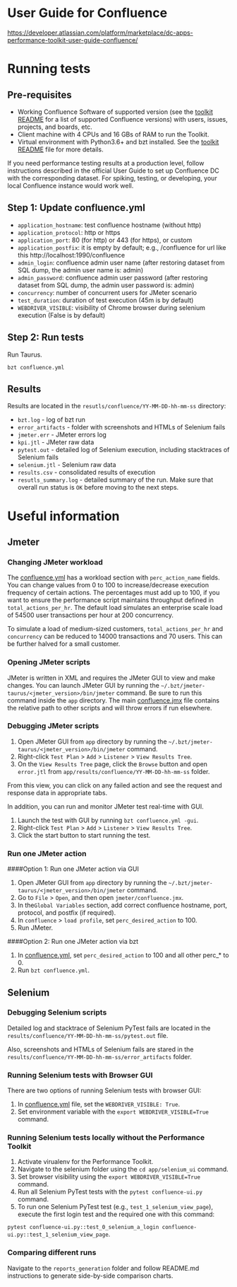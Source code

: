 # User Guide for Confluence
https://developer.atlassian.com/platform/marketplace/dc-apps-performance-toolkit-user-guide-confluence/

# Running tests
## Pre-requisites
* Working Confluence Software of supported version (see the [toolkit README](../../README.md) for a list of supported Confluence versions) with users, issues, projects, and boards, etc.
* Client machine with 4 CPUs and 16 GBs of RAM to run the Toolkit.
* Virtual environment with Python3.6+ and bzt installed. See the [toolkit README](../../README.md) file for more details.

If you need performance testing results at a production level, follow instructions described 
in the official User Guide to set up Confluence DC with the corresponding dataset.
For spiking, testing, or developing, your local Confluence instance would work well.

## Step 1: Update confluence.yml
* `application_hostname`: test confluence hostname (without http)
* `application_protocol`: http or https
* `application_port`: 80 (for http) or 443 (for https), or custom
* `application_postfix`: it is empty by default; e.g., /confluence for url like this http://localhost:1990/confluence
* `admin_login`: confluence admin user name (after restoring dataset from SQL dump, the admin user name is: admin)
* `admin_password`: confluence admin user password (after restoring dataset from SQL dump, the admin user password is: admin) 
* `concurrency`: number of concurrent users for JMeter scenario
* `test_duration`: duration of test execution (45m is by default)
* `WEBDRIVER_VISIBLE`: visibility of Chrome browser during selenium execution (False is by default)

## Step 2: Run tests
Run Taurus.
```
bzt confluence.yml
```

## Results
Results are located in the `resutls/confluence/YY-MM-DD-hh-mm-ss` directory:
* `bzt.log` - log of bzt run
* `error_artifacts` - folder with screenshots and HTMLs of Selenium fails
* `jmeter.err` - JMeter errors log
* `kpi.jtl` - JMeter raw data
* `pytest.out` - detailed log of Selenium execution, including stacktraces of Selenium fails
* `selenium.jtl` - Selenium raw data
* `results.csv` - consolidated results of execution
* `resutls_summary.log` - detailed summary of the run. Make sure that overall run status is `OK` before moving to the 
next steps.


# Useful information

## Jmeter
### Changing JMeter workload
The [confluence.yml](../../app/confluence.yml) has a workload section with `perc_action_name` fields. You can change values from 0 to 100 to increase/decrease execution frequency of certain actions. 
The percentages must add up to 100, if you want to ensure the performance script maintains 
throughput defined in `total_actions_per_hr`. The default load simulates an enterprise scale load of 54500 user transactions per hour at 200 concurrency.

To simulate a load of medium-sized customers, `total_actions_per_hr` and `concurrency` can be reduced to 14000 transactions and 70 users. This can be further halved for a small customer.

### Opening JMeter scripts
JMeter is written in XML and requires the JMeter GUI to view and make changes. You can launch JMeter GUI by running the `~/.bzt/jmeter-taurus/<jmeter_version>/bin/jmeter` command. 
Be sure to run this command inside the `app` directory. The main [confluence.jmx](../../app/jmeter/confluence.jmx) file contains the relative path to other scripts and will throw errors if run elsewhere. 

### Debugging JMeter scripts
1. Open JMeter GUI from `app` directory by running the `~/.bzt/jmeter-taurus/<jmeter_version>/bin/jmeter` command. 
2. Right-click `Test Plan` > `Add` > `Listener` > `View Results Tree`. 
3. On the `View Results Tree` page, click the `Browse` button and open `error.jtl` from `app/results/confluence/YY-MM-DD-hh-mm-ss` folder.

From this view, you can click on any failed action and see the request and response data in appropriate tabs.

In addition, you can run and monitor JMeter test real-time with GUI.
1. Launch the test with GUI by running `bzt confluence.yml -gui`.
2. Right-click `Test Plan` > `Add` > `Listener` > `View Results Tree`. 
3. Click the start button to start running the test.

### Run one JMeter action
####Option 1: Run one JMeter action via GUI
1. Open JMeter GUI from `app` directory by running the `~/.bzt/jmeter-taurus/<jmeter_version>/bin/jmeter` command. 
2. Go to `File` > `Open`, and then open `jmeter/confluence.jmx`.
2. In the`Global Variables` section, add correct confluence hostname, port, protocol, and postfix (if required).
3. In `confluence` > `load profile`, set `perc_desired_action` to 100.
4. Run JMeter.

####Option 2: Run one JMeter action via bzt
1. In [confluence.yml](../../app/confluence.yml), set `perc_desired_action` to 100 and all other perc_* to 0.
2. Run `bzt confluence.yml`.

## Selenium
### Debugging Selenium scripts
Detailed log and stacktrace of Selenium PyTest fails are located in the `results/confluence/YY-MM-DD-hh-mm-ss/pytest.out` file. 

Also, screenshots and HTMLs of Selenium fails are stared in the `results/confluence/YY-MM-DD-hh-mm-ss/error_artifacts` folder. 

### Running Selenium tests with Browser GUI
There are two options of running Selenium tests with browser GUI:
1. In [confluence.yml](../../app/confluence.yml) file, set the `WEBDRIVER_VISIBLE: True`.
2. Set environment variable with the `export WEBDRIVER_VISIBLE=True` command.


### Running Selenium tests locally without the Performance Toolkit
1. Activate virualenv for the Performance Toolkit.
2. Navigate to the selenium folder using the `cd app/selenium_ui` command. 
3. Set browser visibility using the `export WEBDRIVER_VISIBLE=True` command.
4. Run all Selenium PyTest tests with the `pytest confluence-ui.py` command.
5. To run one Selenium PyTest test (e.g., `test_1_selenium_view_page`), execute the first login test and the required one with this command:

`pytest confluence-ui.py::test_0_selenium_a_login confluence-ui.py::test_1_selenium_view_page`.


### Comparing different runs
Navigate to the `reports_generation` folder and follow README.md instructions to generate side-by-side comparison charts.
